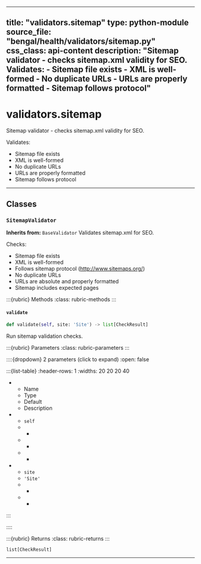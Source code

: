 
---
title: "validators.sitemap"
type: python-module
source_file: "bengal/health/validators/sitemap.py"
css_class: api-content
description: "Sitemap validator - checks sitemap.xml validity for SEO.  Validates: - Sitemap file exists - XML is well-formed - No duplicate URLs - URLs are properly formatted - Sitemap follows protocol"
---

# validators.sitemap

Sitemap validator - checks sitemap.xml validity for SEO.

Validates:
- Sitemap file exists
- XML is well-formed
- No duplicate URLs
- URLs are properly formatted
- Sitemap follows protocol

---

## Classes

### `SitemapValidator`

**Inherits from:** `BaseValidator`
Validates sitemap.xml for SEO.

Checks:
- Sitemap file exists
- XML is well-formed
- Follows sitemap protocol (http://www.sitemaps.org/)
- No duplicate URLs
- URLs are absolute and properly formatted
- Sitemap includes expected pages




:::{rubric} Methods
:class: rubric-methods
:::
#### `validate`
```python
def validate(self, site: 'Site') -> list[CheckResult]
```

Run sitemap validation checks.



:::{rubric} Parameters
:class: rubric-parameters
:::

::::{dropdown} 2 parameters (click to expand)
:open: false

:::{list-table}
:header-rows: 1
:widths: 20 20 20 40

* - Name
  - Type
  - Default
  - Description
* - `self`
  - -
  - -
  - -
* - `site`
  - `'Site'`
  - -
  - -
:::

::::

:::{rubric} Returns
:class: rubric-returns
:::

`list[CheckResult]`




---
